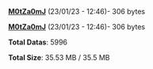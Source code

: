 [**M0tZa0mJ**](/data/M0tZa0mJ.txt) (23/01/23 - 12:46)- 306 bytes

[**M0tZa0mJ**](/data/M0tZa0mJ.txt) (23/01/23 - 12:46)- 306 bytes

**Total Datas**: 5996

**Total Size**: 35.53 MB / 35.5 MB